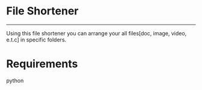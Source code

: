 # File Shortener
---

Using this file shortener you can arrange your all files[doc, image, video, e.t.c] in specific folders.

# Requirements

python
